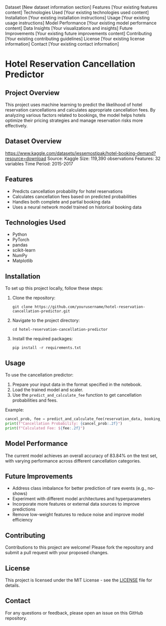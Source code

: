 
Dataset
[New dataset information section]
Features
[Your existing features content]
Technologies Used
[Your existing technologies used content]
Installation
[Your existing installation instructions]
Usage
[Your existing usage instructions]
Model Performance
[Your existing model performance content]
Data Insights
[Your visualizations and insights]
Future Improvements
[Your existing future improvements content]
Contributing
[Your existing contributing guidelines]
License
[Your existing license information]
Contact
[Your existing contact information]

# Hotel Reservation Cancellation Predictor

## Project Overview
This project uses machine learning to predict the likelihood of hotel reservation cancellations and calculates appropriate cancellation fees. By analyzing various factors related to bookings, the model helps hotels optimize their pricing strategies and manage reservation risks more effectively.

## Dataset Overview
https://www.kaggle.com/datasets/jessemostipak/hotel-booking-demand?resource=download
Source: Kaggle
Size: 119,390 observations
Features: 32 variables
Time Period: 2015-2017

## Features
- Predicts cancellation probability for hotel reservations
- Calculates cancellation fees based on predicted probabilities
- Handles both complete and partial booking data
- Uses a neural network model trained on historical booking data

## Technologies Used
- Python
- PyTorch
- pandas
- scikit-learn
- NumPy
- Matplotlib

## Installation
To set up this project locally, follow these steps:

1. Clone the repository:
   ```
   git clone https://github.com/yourusername/hotel-reservation-cancellation-predictor.git
   ```
2. Navigate to the project directory:
   ```
   cd hotel-reservation-cancellation-predictor
   ```
3. Install the required packages:
   ```
   pip install -r requirements.txt
   ```

## Usage
To use the cancellation predictor:

1. Prepare your input data in the format specified in the notebook.
2. Load the trained model and scaler.
3. Use the `predict_and_calculate_fee` function to get cancellation probabilities and fees.

Example:
```python
cancel_prob, fee = predict_and_calculate_fee(reservation_data, booking_price, model, scaler)
print(f"Cancellation Probability: {cancel_prob:.2f}")
print(f"Calculated Fee: ${fee:.2f}")
```

## Model Performance
The current model achieves an overall accuracy of 83.84% on the test set, with varying performance across different cancellation categories.

## Future Improvements
- Address class imbalance for better prediction of rare events (e.g., no-shows)
- Experiment with different model architectures and hyperparameters
- Incorporate more features or external data sources to improve predictions
- Remove low-weight features to reduce noise and improve model efficiency

## Contributing
Contributions to this project are welcome! Please fork the repository and submit a pull request with your proposed changes.

## License
This project is licensed under the MIT License - see the [LICENSE](LICENSE) file for details.

## Contact
For any questions or feedback, please open an issue on this GitHub repository.

